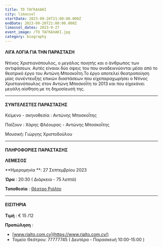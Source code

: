 ```yaml
---
title: ΤΟ ΤΑΓΚΑΛΑΚΙ
city: limassol
startDate: 2023-09-26T21:00:00.000Z
endDate: 2023-09-26T21:00:00.000Z
limassol_dates: 2023-9-27
event_image: /TΟ ΤΑΓΚΑΛΑΚΙ.jpg
category: biography
---
```


#### ΛΙΓΑ ΛΟΓΙΑ ΓΙΑ ΤΗΝ ΠΑΡΑΣΤΑΣΗ

Ντίνος Χριστιανόπουλος,	ο μεγάλος ποιητής και ο άνθρωπος των αντιφάσεων. Αυτές είναιοι δύο όψεις του που αναδεικνύονται μέσα από το θεατρικό έργο του Αντώνη Μποσκοΐτη.Το έργο αποτελεί θεατροποίηση μίας συνέντευξης επικών διαστάσεων που είχεπαραχωρήσει ο Ντίνος Χριστιανόπουλος στον Αντώνη Μποσκοΐτη το 2013 και που είχεκάνει μεγάλη αίσθηση με τη δημοσίευσή της.

***

#### ΣΥΝΤΕΛΕΣΤΕΣ ΠΑΡΑΣΤΑΣΗΣ

Κείμενο - σκηνοθεσία : Αντώνης Μποσκοΐτης

Παίζουν : Χάρης Φλέουρας - Αντώνης Μποσκοΐτης

Μουσική: Γιώργης Χριστοδούλου

***

#### ΠΛΗΡΟΦΟΡΙΕΣ ΠΑΡΑΣΤΑΣΗΣ

**ΛΕΜΕΣΟΣ**

**Ημερομηνία **: 27 Σεπτεμβρίου 2023

**Ώρα** : 20:30 ( Διάρκεια - 75 λεπτά)

**Τοποθεσία** : [Θέατρο Ριάλτο](https://www.google.com/maps/place/Rialto+Theatre/@34.6795424,33.0432363,17z/data=!3m1!4b1!4m6!3m5!1s0x14e7331ab1ec9197:0xdf6e42bed1d077b1!8m2!3d34.679538!4d33.0458112!16s%2Fg%2F1xb0n5zr?entry=ttu)

***

#### ΕΙΣΙΤΗΡΙΑ

**Τιμή** : € 15 /12

**Προπώληση** :

* [www.rialto.com.cy](https://www.rialto.com.cy/)
* Ταμείο Θεάτρου: 77777745 ( Δευτέρα - Παρασκευή 10:00-15:00 )
